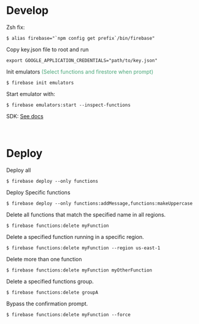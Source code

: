 # Develop

Zsh fix:

```
$ alias firebase="`npm config get prefix`/bin/firebase"

```

Copy key.json file to root and run

```
export GOOGLE_APPLICATION_CREDENTIALS="path/to/key.json"
```

Init emulators
<span style="color:#49a678">
(Select functions and firestore when prompt)
</span>

```
$ firebase init emulators
```

Start emulator with:

```
$ firebase emulators:start --inspect-functions
```

SDK: [See docs](https://firebase.google.com/docs/reference/functions)
<br>
<br>
<br>

# Deploy

Deploy all

```
$ firebase deploy --only functions
```

Deploy Specific functions

```
$ firebase deploy --only functions:addMessage,functions:makeUppercase
```

Delete all functions that match the specified name in all regions.

```
$ firebase functions:delete myFunction
```

Delete a specified function running in a specific region.

```
$ firebase functions:delete myFunction --region us-east-1
```

Delete more than one function

```
$ firebase functions:delete myFunction myOtherFunction
```

Delete a specified functions group.

```
$ firebase functions:delete groupA
```

Bypass the confirmation prompt.

```
$ firebase functions:delete myFunction --force
```

<br>
<br>
<br>
